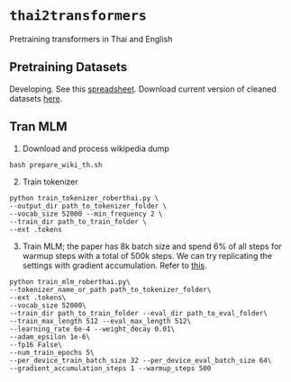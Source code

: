 # `thai2transformers`
Pretraining transformers in Thai and English

## Pretraining Datasets

Developing. See this [spreadsheet](https://docs.google.com/spreadsheets/d/1lQ06FT2RvBE8twKzvXeSe4w5CHnU29f8ZWMUcJdmRks/edit?usp=sharing). Download current version of cleaned datasets [here](https://drive.google.com/file/d/1oF7_COZJqGdIaDGMNI1rKdDCOEzVoZHq/view?usp=sharing).

## Tran MLM

1. Download and process wikipedia dump

```
bash prepare_wiki_th.sh
```

2. Train tokenizer

```
python train_tokenizer_roberthai.py \
--output_dir path_to_tokenizer_folder \
--vocab_size 52000 --min_frequency 2 \
--train_dir path_to_train_folder \
--ext .tokens

```

3. Train MLM; the paper has 8k batch size and spend 6% of all steps for warmup steps with a total of 500k steps. We can try replicating the settings with gradient accumulation. Refer to [this](https://arxiv.org/pdf/1907.11692.pdf).

```
python train_mlm_roberthai.py\
--tokenizer_name_or_path path_to_tokenizer_folder\
--ext .tokens\
--vocab_size 52000\
--train_dir path_to_train_folder --eval_dir path_to_eval_folder\
--train_max_length 512 --eval_max_length 512\
--learning_rate 6e-4 --weight_decay 0.01\
--adam_epsilon 1e-6\
--fp16 False\
--num_train_epochs 5\
--per_device_train_batch_size 32 --per_device_eval_batch_size 64\
--gradient_accumulation_steps 1 --warmup_steps 500
```